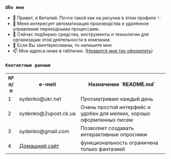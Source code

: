 ### `Обо мне`
- 👋 Привет, я Виталий. Почти такой как на рисунке в этом профиле ✨
- 👀 Меня интересует автоматизация производства и удалённое управление переходными процессами.
- 🌱 Сейчас подбираю средства, инструменты и технологии для организации этой деятельности в компании.
- 💞️ Если Вы заинтересованы, то напишите мне
- 📫 Мои адреса ниже в табличке. ([Нравится мне так оформлять](https://gist.github.com/Jekins/2bf2d0638163f1294637 "тут описан синтаксис README.md файла"))
<!---
sydenko/sydenko — это ✨ специальный ✨ репозиторий, потому что его `README.md` (этот файл) отображается в вашем профиле GitHub.
Вы можете щелкнуть ссылку «Предварительный просмотр», чтобы просмотреть свои изменения.
https://gist.github.com/Jekins/2bf2d0638163f1294637
--->
### `Контактные данные`
<table>
  <tr>
    <th>№<br />п/п</th>
    <th>e-meil</th>
    <th>Назначение  `README.md`</th>
  </tr>
  <tr>
    <td>1</td>
    <td>sydenko@ukr.net</td>
    <td>Просматриваю каждый день</td>
  </tr>
  <tr>
    <td>2</td>
    <td>sydenko@2upost.ck.ua</td>
    <td>Очень простой интерфейс и удобен для мелких, хорошо оформленных писем</td>
  </tr>
  <tr>
    <td>3</td>
    <td>sydenko@gmail.com</td>
    <td>Позволяет создавать интерактивные опросники</td>
  </tr>
  <tr>
    <td>4</td>
    <td><a href="http://78.137.5.182/">Домашний сайт</a></td>
    <td>функциональность ограничена только фантазией</td>
  </tr>
</table>
